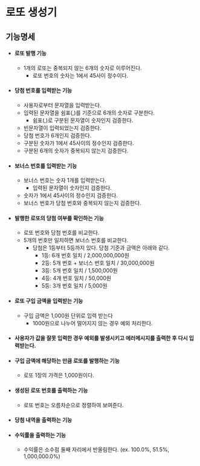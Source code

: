 # 로또 생성기   

## 기능명세   
 - #### 로또 발행 기능
    - 1개의 로또는 중복되지 않는 6개의 숫자로 이루어진다.
        - 로또 번호의 숫자는 1에서 45사이 정수이다.   

- #### 당첨 번호를 입력받는 기능
    - 사용자로부터 문자열을 입력받는다.
    - 입력된 문자열을 쉼표(,)를 기준으로 6개의 숫자로 구분한다.
        - 쉼표(,)로 구분된 문자열이 숫자인지 검증한다.
    - 빈문자열이 입력되었는지 검증한다.
    - 당첨 번호가 6개인지 검증한다.
    - 구분된 숫자가 1에서 45사이의 정수인지 검증한다.
    - 구분된 6개의 숫자가 중복되지 않는지 검증한다.   
- #### 보너스 번호를 입력받는 기능
    - 보너스 번호는 숫자 1개를 입력받는다.
        - 입력된 문자열이 숫자인지 검증한다.
    - 숫자가 1에서 45사이의 정수인지 검증한다.
    - 보너스 번호가 당첨 번호와 중복되지 않는지 검증한다.

- #### 발행한 로또의 당첨 여부를 확인하는 기능
    - 로또 번호와 당첨 번호를 비교한다.
    - 5개의 번호만 일치하면 보너스 번호를 비교한다.
        - 당첨은 1등부터 5등까지 있다. 당첨 기준과 금액은 아래와 같다.
            - 1등: 6개 번호 일치 / 2,000,000,000원
            - 2등: 5개 번호 + 보너스 번호 일치 / 30,000,000원
            - 3등: 5개 번호 일치 / 1,500,000원
            - 4등: 4개 번호 일치 / 50,000원
            - 5등: 3개 번호 일치 / 5,000원
        
- #### 로또 구입 금액을 입력받는 기능
    - 구입 금액은 1,000원 단위로 입력 받는다
        - 1000원으로 나누어 떨어지지 않는 경우 예외 처리한다.
    
- #### 사용자가 값을 잘못 입력한 경우 예외를 발생시키고 에러메시지를 출력한 후 다시 입력받는다.

- #### 구입 금액에 해당하는 만큼 로또를 발행하는 기능
    - 로또 1장의 가격은 1,000원이다.

- #### 생성된 로또 번호를 출력하는 기능
    - 로또 번호는 오름차순으로 정렬하여 보여준다.

- #### 당첨 내역을 출력하는 기능

- #### 수익률을 출력하는 기능
    - 수익률은 소수점 둘째 자리에서 반올림한다. (ex. 100.0%, 51.5%, 1,000,000.0%)
